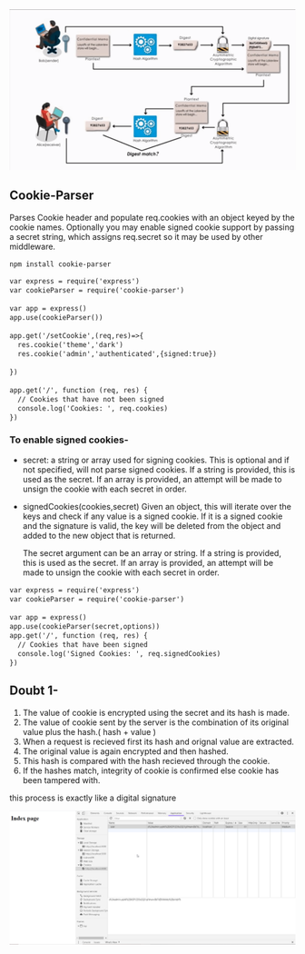 <img src='digiSign.png'>

## Cookie-Parser

Parses Cookie header and populate req.cookies with an object keyed by the cookie names. Optionally you may enable signed cookie support by passing a secret string, which assigns req.secret so it may be used by other middleware.

```
npm install cookie-parser
```

```
var express = require('express')
var cookieParser = require('cookie-parser')

var app = express()
app.use(cookieParser())

app.get('/setCookie',(req,res)=>{
  res.cookie('theme','dark')
  res.cookie('admin','authenticated',{signed:true})

})

app.get('/', function (req, res) {
  // Cookies that have not been signed
  console.log('Cookies: ', req.cookies)
})
```

### To enable signed cookies-

- secret: a string or array used for signing cookies. This is optional and if not specified, will not parse signed cookies. If a string is provided, this is used as the secret. If an array is provided, an attempt will be made to unsign the cookie with each secret in order.

- signedCookies(cookies,secret)
  Given an object, this will iterate over the keys and check if any value is a signed cookie. If it is a signed cookie and the signature is valid, the key will be deleted from the object and added to the new object that is returned.

  The secret argument can be an array or string. If a string is provided, this is used as the secret. If an array is provided, an attempt will be made to unsign the cookie with each secret in order.

```
var express = require('express')
var cookieParser = require('cookie-parser')

var app = express()
app.use(cookieParser(secret,options))
app.get('/', function (req, res) {
  // Cookies that have been signed
  console.log('Signed Cookies: ', req.signedCookies)
})
```

## Doubt 1-

1. The value of cookie is encrypted using the secret and its hash is made.
2. The value of cookie sent by the server is the combination of its original value plus the hash.( hash + value )
3. When a request is recieved first its hash and orignal value are extracted.
4. The original value is again encrypted and then hashed.
5. This hash is compared with the hash recieved through the cookie.
6. If the hashes match, integrity of cookie is confirmed else cookie has been tampered with.

this process is exactly like a digital signature

<img src="signedCookie.png">
